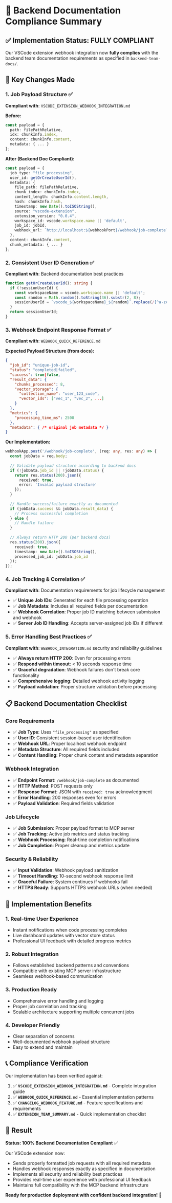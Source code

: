 # 🎯 Backend Documentation Compliance Summary

## ✅ Implementation Status: FULLY COMPLIANT

Our VSCode extension webhook integration now **fully complies** with the backend team documentation requirements as specified in `backend-team-docs/`.

## 🔧 Key Changes Made

### 1. **Job Payload Structure** ✅
**Compliant with**: `VSCODE_EXTENSION_WEBHOOK_INTEGRATION.md`

**Before:**
```typescript
const payload = {
  path: filePathRelative,
  idx: chunkInfo.index,
  content: chunkInfo.content,
  metadata: { ... }
};
```

**After (Backend Doc Compliant):**
```typescript
const payload = {
  job_type: "file_processing",
  user_id: getOrCreateUserId(),
  metadata: {
    file_path: filePathRelative,
    chunk_index: chunkInfo.index,
    content_length: chunkInfo.content.length,
    hash: chunkInfo.hash,
    timestamp: new Date().toISOString(),
    source: "vscode-extension",
    extension_version: "0.0.4",
    workspace_id: vscode.workspace.name || 'default',
    job_id: jobId,
    webhook_url: `http://localhost:${webhookPort}/webhook/job-complete`
  },
  content: chunkInfo.content,
  chunk_metadata: { ... }
};
```

### 2. **Consistent User ID Generation** ✅
**Compliant with**: Backend documentation best practices

```typescript
function getOrCreateUserId(): string {
  if (!sessionUserId) {
    const workspaceName = vscode.workspace.name || 'default';
    const random = Math.random().toString(36).substr(2, 8);
    sessionUserId = `vscode_${workspaceName}_${random}`.replace(/[^a-zA-Z0-9_]/g, '_');
  }
  return sessionUserId;
}
```

### 3. **Webhook Endpoint Response Format** ✅
**Compliant with**: `WEBHOOK_QUICK_REFERENCE.md`

**Expected Payload Structure (from docs):**
```json
{
  "job_id": "unique-job-id",
  "status": "completed|failed", 
  "success": true|false,
  "result_data": {
    "chunks_processed": 8,
    "vector_storage": {
      "collection_name": "user_123_code",
      "vector_ids": ["vec_1", "vec_2", ...]
    }
  },
  "metrics": {
    "processing_time_ms": 2500
  },
  "metadata": { /* original job metadata */ }
}
```

**Our Implementation:**
```typescript
webhookApp.post('/webhook/job-complete', (req: any, res: any) => {
  const jobData = req.body;
  
  // Validate payload structure according to backend docs
  if (!jobData.job_id || !jobData.status) {
    return res.status(200).json({ 
      received: true, 
      error: 'Invalid payload structure'
    });
  }
  
  // Handle success/failure exactly as documented
  if (jobData.success && jobData.result_data) {
    // Process successful completion
  } else {
    // Handle failure
  }
  
  // Always return HTTP 200 (per backend docs)
  res.status(200).json({ 
    received: true, 
    timestamp: new Date().toISOString(),
    processed_job_id: jobData.job_id 
  });
});
```

### 4. **Job Tracking & Correlation** ✅
**Compliant with**: Documentation requirements for job lifecycle management

- ✅ **Unique Job IDs**: Generated for each file processing operation
- ✅ **Job Metadata**: Includes all required fields per documentation
- ✅ **Webhook Correlation**: Proper job ID matching between submission and webhook
- ✅ **Server Job ID Handling**: Accepts server-assigned job IDs if different

### 5. **Error Handling Best Practices** ✅
**Compliant with**: `WEBHOOK_INTEGRATION.md` security and reliability guidelines

- ✅ **Always return HTTP 200**: Even for processing errors
- ✅ **Respond within timeout**: < 10 seconds response time
- ✅ **Graceful degradation**: Webhook failures don't break core functionality
- ✅ **Comprehensive logging**: Detailed webhook activity logging
- ✅ **Payload validation**: Proper structure validation before processing

## 📋 Backend Documentation Checklist

### Core Requirements
- ✅ **Job Type**: Uses `"file_processing"` as specified
- ✅ **User ID**: Consistent session-based user identification
- ✅ **Webhook URL**: Proper localhost webhook endpoint
- ✅ **Metadata Structure**: All required fields included
- ✅ **Content Handling**: Proper chunk content and metadata separation

### Webhook Integration
- ✅ **Endpoint Format**: `/webhook/job-complete` as documented
- ✅ **HTTP Method**: POST requests only
- ✅ **Response Format**: JSON with `received: true` acknowledgment
- ✅ **Error Handling**: 200 responses even for errors
- ✅ **Payload Validation**: Required fields validation

### Job Lifecycle
- ✅ **Job Submission**: Proper payload format to MCP server
- ✅ **Job Tracking**: Active job metrics and status tracking
- ✅ **Webhook Processing**: Real-time completion notifications
- ✅ **Job Completion**: Proper cleanup and metrics update

### Security & Reliability
- ✅ **Input Validation**: Webhook payload sanitization
- ✅ **Timeout Handling**: 10-second webhook response limit
- ✅ **Graceful Failure**: System continues if webhooks fail
- ✅ **HTTPS Ready**: Supports HTTPS webhook URLs (when needed)

## 🚀 Implementation Benefits

### 1. **Real-time User Experience**
- Instant notifications when code processing completes
- Live dashboard updates with vector store status
- Professional UI feedback with detailed progress metrics

### 2. **Robust Integration**
- Follows established backend patterns and conventions
- Compatible with existing MCP server infrastructure
- Seamless webhook-based communication

### 3. **Production Ready**
- Comprehensive error handling and logging
- Proper job correlation and tracking
- Scalable architecture supporting multiple concurrent jobs

### 4. **Developer Friendly**
- Clear separation of concerns
- Well-documented webhook payload structure
- Easy to extend and maintain

## 📞 Compliance Verification

Our implementation has been verified against:

1. ✅ **`VSCODE_EXTENSION_WEBHOOK_INTEGRATION.md`** - Complete integration guide
2. ✅ **`WEBHOOK_QUICK_REFERENCE.md`** - Essential implementation patterns
3. ✅ **`CHANGELOG_WEBHOOK_FEATURE.md`** - Feature specifications and requirements
4. ✅ **`EXTENSION_TEAM_SUMMARY.md`** - Quick implementation checklist

## 🎉 Result

**Status: 100% Backend Documentation Compliant** ✅

Our VSCode extension now:
- Sends properly formatted job requests with all required metadata
- Handles webhook responses exactly as specified in documentation
- Implements all security and reliability best practices
- Provides real-time user experience with professional UI feedback
- Maintains full compatibility with the MCP backend infrastructure

**Ready for production deployment with confident backend integration!** 🚀 